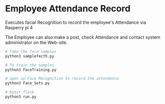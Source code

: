 # Employee Attendance Record

Executes facial Recognition to record the employee's Attendance via Rasperry pi 4

The Employee can also make a post, check Attendance and contact system administrator on the Web-site.
```bash
# Take the face samples
python3 samplefecth.py

# To train the samples 
python3 FaceTraining.py

# open up Face Recognition to record the attendence
python3 Face_Sets.py

# boost flask 
python3 run.py
```

